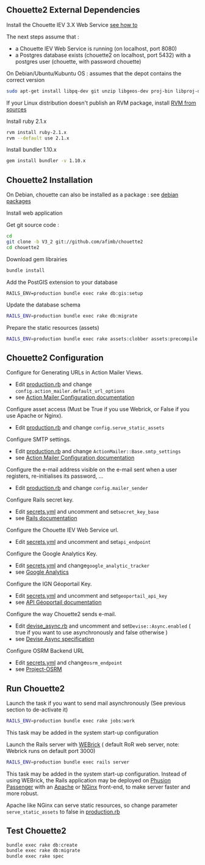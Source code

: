 Chouette2 External Dependencies
-------------------------------

Install the Chouette IEV 3.X Web Service
[see how to](https://github.com/afimb/chouette/blob/master/README.md)

The next steps assume that :
* a Chouette IEV Web Service is running (on localhost, port 8080)
* a Postgres database exists (chouette2 on localhost, port 5432) with a postgres user (chouette, with password chouette)

On Debian/Ubuntu/Kubuntu OS : assumes that the depot contains the correct version
```sh
sudo apt-get install libpq-dev git unzip libgeos-dev proj-bin libproj-dev make
```

If your Linux distribution doesn't publish an RVM package,
install [RVM from sources](./doc/install/rvm.md) 

Install ruby 2.1.x
```sh
rvm install ruby-2.1.x
rvm --default use 2.1.x
```

Install bundler 1.10.x
```sh
gem install bundler -v 1.10.x
```

Chouette2 Installation
----------------------

On Debian, chouette can also be installed as a package : see [debian packages](http://packages.chouette.cityway.fr/debian/chouette)

Install web application

Get git source code :
```sh
cd
git clone -b V3_2 git://github.com/afimb/chouette2
cd chouette2
```
Download gem librairies
```sh
bundle install
```
Add the PostGIS extension to your database
```
RAILS_ENV=production bundle exec rake db:gis:setup
```
Update the database schema
```sh
RAILS_ENV=production bundle exec rake db:migrate
```
Prepare the static resources (assets)
```sh
RAILS_ENV=production bundle exec rake assets:clobber assets:precompile
```

Chouette2 Configuration
-----------------------

Configure for Generating URLs in Action Mailer Views.
* Edit [production.rb](./config/environments/production.rb) and change ```config.action_mailer.default_url_options```
* see [Action Mailer Configuration documentation](http://guides.rubyonrails.org/action_mailer_basics.html)

Configure asset access (Must be True if you use Webrick, or False if you use Apache or Nginx).
* Edit [production.rb](./config/environments/production.rb) and change ```config.serve_static_assets```

Configure SMTP settings.
* Edit [production.rb](./config/environments/production.rb) and change ```ActionMailer::Base.smtp_settings```
* see [Action Mailer Configuration documentation](http://guides.rubyonrails.org/action_mailer_basics.html)

Configure the e-mail address visible on the e-mail sent when a user registers, re-initialises its password, ...
* Edit [production.rb](./config/environments/production.rb) and change ```config.mailer_sender```

Configure Rails secret key.
* Edit [secrets.yml](./config/secrets.yml) and uncomment and set```secret_key_base```
* see [Rails documentation](http://guides.rubyonrails.org/4_1_release_notes.html#config-secrets-yml)

Configure the Chouette IEV Web Service url.
* Edit [secrets.yml](./config/secrets.yml) and uncomment and set```api_endpoint```

Configure the Google Analytics Key.
* Edit [secrets.yml](./config/secrets.yml) and change```google_analytic_tracker```
* see [Google Analytics](https://www.google.fr/intl/fr/analytics/)

Configure the IGN Géoportail Key.
* Edit [secrets.yml](./config/secrets.yml) and uncomment and set```geoportail_api_key```
* see [API Géoportail documentation](http://api.ign.fr/accueil)

Configure the way Chouette2 sends e-mail.
* Edit [devise_async.rb](./config/initializer/devise_async.rb) and uncomment and set```Devise::Async.enabled``` ( true if you want to use asynchronously and false otherwise )
* see [Devise Async specification](https://github.com/mhfs/devise-async)

Configure OSRM Backend URL
* Edit [secrets.yml](./config/secrets.yml) and change```osrm_endpoint```
* see [Project-OSRM](https://github.com/Project-OSRM/osrm-backend/wiki/Api-usage-policy)

Run Chouette2
-------------

Launch the task if you want to send mail asynchronously (See previous section to de-activate it)
```sh
RAILS_ENV=production bundle exec rake jobs:work
```
This task may be added in the system start-up configuration

Launch the Rails server with [WEBrick](http://guides.rubyonrails.org/command_line.html#server-with-different-backends) ( default RoR web server, note: Webrick runs on default port 3000)
```sh
RAILS_ENV=production bundle exec rails server
```

This task may be added in the system start-up configuration.
Instead of using WEBrick, the Rails application may be deployed on [Phusion Passenger](https://www.phusionpassenger.com/) with an [Apache](http://httpd.apache.org/) or [NGinx](http://nginx.com/) front-end, to make server faster and more robust.

Apache like NGinx can serve static resources,
so change parameter ```serve_static_assets``` to false in [production.rb](./config/environments/production.rb)

Test Chouette2
--------------

```sh
bundle exec rake db:create
bundle exec rake db:migrate
bundle exec rake spec
```
